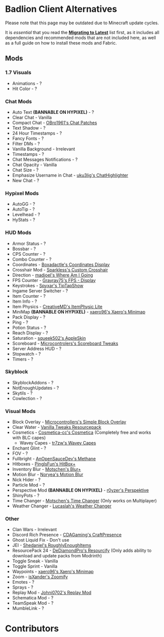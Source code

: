 # Badlion Client Alternatives

Please note that this page may be outdated due to Minecraft update cycles.

It is *essential* that you read the **[Migrating to Latest](https://alternatives.microcontrollers.dev/latest/migrating)** list first, as it includes all dependencies and recommended mods that are not included here, as well as a full guide on how to install these mods and Fabric.

## Mods

### 1.7 Visuals

* Animations - ?
* Hit Color  - ?

### Chat Mods
  
* Auto Text **(BANNABLE ON HYPIXEL)** - ?
* Clear Chat - Vanilla
* Compact Chat - [OBro1961's Chat Patches](https://modrinth.com/mod/chatpatches)
* Text Shadow - ?
* 24 Hour Timestamps - ?
* Fancy Fonts - ?
* Filter DMs - ?
* Vanilla Background - Irrelevant
* Timestamps - ?
* Chat Messages Notifications - ?
* Chat Opacity - Vanilla
* Chat Size - ?
* Emphasize Username in Chat - [uku3lig's ChatHighlighter](https://modrinth.com/mod/chathighlighter)
* New Chat - ?

### Hypixel Mods

* AutoGG - ?
* AutoTip - ?
* Levelhead - ?
* HyStats - ?

### HUD Mods

* Armor Status - ?
* Bossbar - ?
* CPS Counter - ?
* Combo Counter - ?
* Coordinates - [Boxadactle's Coordinates Display](https://modrinth.com/mod/coordinates-display)
* Crosshair Mod - [Sparkless's Custom Crosshair](https://modrinth.com/mod/custom-crosshair-mod)
* Direction - [madjoel's Where Am I Going](https://modrinth.com/mod/waig)
* FPS Counter - [Grayray75's FPS - Display](https://modrinth.com/mod/fpsdisplay)
* Keystrokes - [Spyxar's TipTapShow](https://modrinth.com/mod/tiptapshow)
* Ingame Server Switcher - ?
* Item Counter - ?
* Item Info - ?
* Item Physics - [CreativeMD's ItemPhysic Lite](https://modrinth.com/mod/itemphysic-lite)
* MiniMap **(BANNABLE ON HYPIXEL)** - [xaero96's Xaero's Minimap](https://modrinth.com/mod/xaeros-minimap)
* Pack Display - ?
* Ping - ?
* Potion Status - ?
* Reach Display - ?
* Saturation - [squeek502's AppleSkin](https://modrinth.com/mod/appleskin)
* Scoreboard - [Microcontrolers's Scoreboard Tweaks](https://modrinth.com/mod/scoreboardtweaks)
* Server Address HUD - ?
* Stopwatch - ?
* Timers - ?

### Skyblock

* SkyblockAddons - ?
* NotEnoughUpdates - ?
* Skytils - ?
* Cowlection - ?

### Visual Mods

* Block Overlay - [Microcontrollers's Simple Block Overlay](https://modrinth.com/mod/simple-block-overlay)
* Clear Water - [Vanilla Tweaks Resourcepack](https://vanillatweaks.net/picker/resource-packs)
* Cosmetics - [Cosmetica-cc's Cosmetica](https://modrinth.com/mod/cosmetica) (Completely free and works with BLC capes)
    * Wavey Capes - [tr7zw's Wavey Capes](https://modrinth.com/mod/wavey-capes)
* Enchant Glint - ?
* FOV - ?
* Fullbright - [AnOpenSauceDev's Methane](https://modrinth.com/mod/methane)
* Hitboxes - [PingIsFun's HitBox+](https://modrinth.com/mod/hitboxplus)
* Inventory Blur - [Motschen's Blur+](https://modrinth.com/mod/blur-fabric)
* Motion Blur - [Noryea's Motion Blur](https://modrinth.com/mod/motionblur)
* Nick Hider - ?
* Particle Mod - ?
* Perspective Mod **(BANNABLE ON HYPIXEL)** - [r0yzer's Perspektive](https://modrinth.com/mod/perspektive)
* ShinyPots - ?
* Time Changer - [Motschen's Time Changer](https://modrinth.com/mod/time-changer) (Only works on Multiplayer)
* Weather Changer - [Lucaslah's Weather Changer](https://modrinth.com/mod/weather-changer)

### Other

* Clan Wars - Irrelevant
* Discord Rich Presence - [CDAGaming's CraftPresence](https://modrinth.com/mod/craftpresence)
* Ghost Liquid Fix - Don't use
* JEI - [Shedaniel's RoughlyEnoughItems](https://modrinth.com/mod/roughly-enough-items)
* ResourcePack 24 - [DeDiamondPro's Resourcify](https://modrinth.com/mod/resourcify) (Only adds ability to download and update packs from Modrinth)
* Toggle Sneak - Vanilla
* Toggle Sprint - Vanilla
* Waypoints - [xaero96's Xaero's Minimap](https://www.curseforge.com/minecraft/mc-mods/xaeros-minimap)
* Zoom - [isXander's Zoomify](https://modrinth.com/mod/zoomify)
* Emotes - ?
* Sprays - ?
* Replay Mod - [Johni0702's Replay Mod](https://modrinth.com/mod/replaymod)
* Schematica Mod - ?
* TeamSpeak Mod - ?
* MumbleLink - ?

# Contributors
